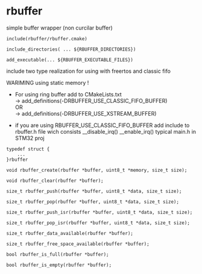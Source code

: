 # rbuffer

simple buffer wrapper (non curcilar buffer)

```
include(rbuffer/rbuffer.cmake)

include_directories( ... ${RBUFFER_DIRECTORIES})

add_executable(... ${RBUFFER_EXECUTABLE_FILES})

```
include two type realization for using with freertos and classic fifo
 
WARIMING using static memory !

 * For using ring buffer add to CMakeLists.txt   
  -> add_definitions(-DRBUFFER_USE_CLASSIC_FIFO_BUFFER)   
   OR  
  -> add_definitions(-DRBUFFER_USE_XSTREAM_BUFFER)   
 
 * if you are using RBUFFER_USE_CLASSIC_FIFO_BUFFER
 add include to rbuffer.h file wich consists __disable_irq() __enable_irq()
 typical main.h in STM32 proj

```
typedef struct {
    ...
}rbuffer

void rbuffer_create(rbuffer *buffer, uint8_t *memory, size_t size);

void rbuffer_clear(rbuffer *buffer);

size_t rbuffer_push(rbuffer *buffer, uint8_t *data, size_t size);

size_t rbuffer_pop(rbuffer *buffer, uint8_t *data, size_t size);

size_t rbuffer_push_isr(rbuffer *buffer, uint8_t *data, size_t size);

size_t rbuffer_pop_isr(rbuffer *buffer, uint8_t *data, size_t size);

size_t rbuffer_data_available(rbuffer *buffer);

size_t rbuffer_free_space_available(rbuffer *buffer);

bool rbuffer_is_full(rbuffer *buffer);

bool rbuffer_is_empty(rbuffer *buffer); 

```



